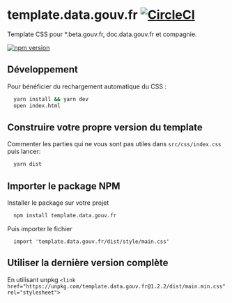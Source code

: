 # template.data.gouv.fr [![CircleCI](https://circleci.com/gh/etalab/template.data.gouv.fr.svg?style=svg)](https://circleci.com/gh/etalab/template.data.gouv.fr)

Template CSS pour *.beta.gouv.fr, doc.data.gouv.fr et compagnie.

[![npm version](https://badgen.net/npm/v/template.data.gouv.fr)](https://www.npmjs.com/package/template.data.gouv.fr)

## Développement

Pour bénéficier du rechargement automatique du CSS :

```bash
  yarn install && yarn dev
  open index.html
```

## Construire votre propre version du template

Commenter les parties qui ne vous sont pas utiles dans `src/css/index.css` puis lancer:
```bash
  yarn dist
```

## Importer le package NPM

Installer le package sur votre projet
```bash
  npm install template.data.gouv.fr
```

Puis importer le fichier
```
  import 'template.data.gouv.fr/dist/style/main.css'
```

## Utiliser la dernière version complète

En utilisant unpkg `<link href="https://unpkg.com/template.data.gouv.fr@1.2.2/dist/main.min.css" rel="stylesheet">`
